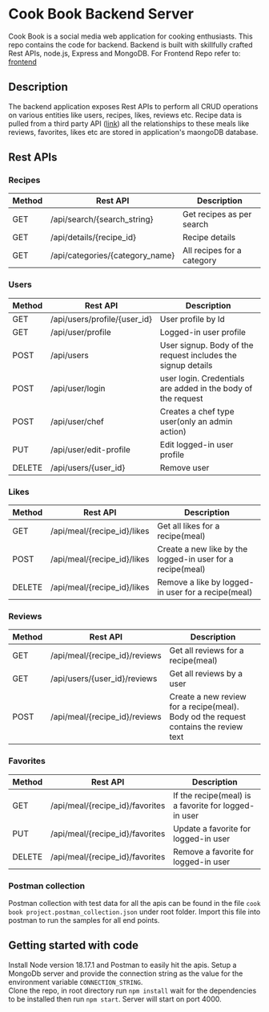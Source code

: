 # Cook Book Backend Server

Cook Book is a social media web application for cooking enthusiasts. This repo contains the code for backend. Backend is built with skillfully crafted Rest APIs, node.js, Express and MongoDB.
For Frontend Repo refer to: [frontend](https://github.com/vivekananda-reddy/cookbook-react-server)

## Description
The backend application exposes Rest APIs to perform all CRUD operations on various entities like users, recipes, likes, reviews etc.
Recipe data is pulled from a third party API ([link](https://www.themealdb.com/api.php)) all the relationships to these meals like reviews, favorites, likes etc are stored in application's maongoDB database.

## Rest APIs

### Recipes
| Method | Rest API                        | Description                |
|--------|---------------------------------|----------------------------|
| GET    | /api/search/{search_string}     | Get recipes as per search  |
| GET    | /api/details/{recipe_id}        | Recipe details             |
| GET    | /api/categories/{category_name} | All recipes for a category |

### Users
| Method | Rest API                     | Description                                                   |
|--------|------------------------------|---------------------------------------------------------------|
| GET    | /api/users/profile/{user_id} | User profile by Id                                            |
| GET    | /api/user/profile            | Logged-in user profile                                        |
| POST   | /api/users                   | User signup. Body of the request includes the signup details  |
| POST   | /api/user/login              | user login.  Credentials are added in the body of the request |
| POST   | /api/user/chef               | Creates a chef type user(only an admin action)                |
| PUT    | /api/user/edit-profile       | Edit logged-in user profile                                   |
| DELETE | /api/users/{user_id}         | Remove user                                                   |

### Likes
| Method | Rest API                    | Description                                                |
|--------|-----------------------------|------------------------------------------------------------|
| GET    | /api/meal/{recipe_id}/likes | Get all likes for a recipe(meal)                           |
| POST   | /api/meal/{recipe_id}/likes | Create a new like by the logged-in user for a recipe(meal) |
| DELETE | /api/meal/{recipe_id}/likes | Remove a like by logged-in user for a recipe(meal)         |

### Reviews
| Method | Rest API                      | Description                                                                          |
|--------|-------------------------------|--------------------------------------------------------------------------------------|
| GET    | /api/meal/{recipe_id}/reviews | Get all reviews for a recipe(meal)                                                   |
| GET    | /api/users/{user_id}/reviews  | Get all reviews by a user                                                            |
| POST   | /api/meal/{recipe_id}/reviews | Create a new review for a recipe(meal). Body od the request contains the review text |

### Favorites
| Method | Rest API                        | Description                                          |
|--------|---------------------------------|------------------------------------------------------|
| GET    | /api/meal/{recipe_id}/favorites | If the recipe(meal) is a favorite for logged-in user |
| PUT    | /api/meal/{recipe_id}/favorites | Update a favorite for logged-in user                 |
| DELETE | /api/meal/{recipe_id}/favorites | Remove a favorite for logged-in user                 |

### Postman collection

Postman collection with test data for all the apis can be found in the file `cook book project.postman_collection.json` under root folder.
 Import this file into postman to run the samples for all end points.

## Getting started with code

Install Node version 18.17.1 and Postman to easily hit the apis. Setup a MongoDb server and provide the connection string as the value for the environment variable `CONNECTION_STRING`.<br>
Clone the repo, in root directory run `npm install` wait for the dependencies to be installed then run `npm start`. Server will start on port 4000.

